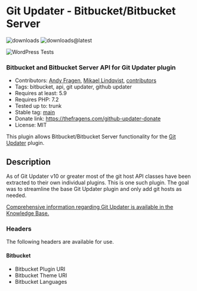 # Git Updater - Bitbucket/Bitbucket Server

![downloads](https://img.shields.io/github/downloads/afragen/git-updater-bitbucket/total) ![downloads@latest](https://img.shields.io/github/downloads/afragen/git-updater-bitbucket/latest/total)

![WordPress Tests](https://github.com/afragen/git-updater-bitbucket/workflows/WordPress%20Tests/badge.svg)

### Bitbucket and Bitbucket Server API for Git Updater plugin

* Contributors: [Andy Fragen](https://github.com/afragen), [Mikael Lindqvist](https://github.com/limikael), [contributors](https://github.com/afragen/git-updater-bitbucket/graphs/contributors)
* Tags: bitbucket, api, git updater, github updater
* Requires at least: 5.9
* Requires PHP: 7.2
* Tested up to: trunk
* Stable tag: [main](https://github.com/afragen/git-updater-bitbucket/releases/latest)
* Donate link: <https://thefragens.com/github-updater-donate>
* License: MIT

This plugin allows Bitbucket/Bitbucket Server functionality for the [Git Updater](https://github.com/afragen/git-updater) plugin.

## Description

As of Git Updater v10 or greater most of the git host API classes have been extracted to their own individual plugins. This is one such plugin. The goal was to streamline the base Git Updater plugin and only add git hosts as needed.

[Comprehensive information regarding Git Updater is available in the Knowledge Base.](https://git-updater.com/knowledge-base)

### Headers

The following headers are available for use.

#### Bitbucket
* Bitbucket Plugin URI
* Bitbucket Theme URI
* Bitbucket Languages

